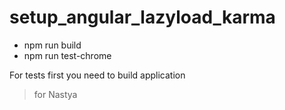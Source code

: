 # setup_angular_lazyload_karma

 - npm run build
 - npm run test-chrome

For tests first you need to build application

>for Nastya
